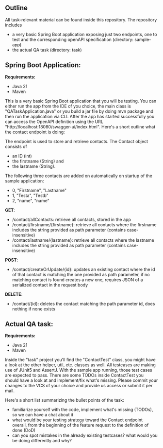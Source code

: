 ## Outline

All task-relevant material can be found inside this repository. The repository includes
- a very basic Spring Boot application exposing just two endpoints, one to test and the corresponding openAPI specification (directory: sample-app)
- the actual QA task (directory: task)

## Spring Boot Application:

**Requirements:**
- Java 21
- Maven

This is a very basic Spring Boot application that you will be testing. You can either run the app from the IDE of you choice, the main class is "QATaskApplication.java" or you build a jar file by doing mvn package and then run the application via CLI. 
After the app has started successfully you can access the OpenAPI definition using the URL "http://localhost:18080/swagger-ui/index.html".
Here's a short outline what the contact endpoint is doing:

The endpoint is used to store and retrieve contacts. The Contact object consists of
- an ID (int)
- the firstname (String) and
- the lastname (String).

The following three contacts are added on automatically on startup of the sample application:

- 0, "Firstname", "Lastname"
- 1, "Testa", "Testb"
- 2, "name", "name"

**GET**:
- /contact/allContacts: retrieve all contacts, stored in the app
- /contact/firstname/{firstname}: retrieve all contacts where the firstname includes the string provided as path parameter (contains case-insensitive)
- /contact/lastname/{lastname}: retrieve all contacts where the lastname includes the string provided as path parameter (contains case-insensitive)

**POST**:
- /contact/createOrUpdate/{id}: updates an existing contact where the id of that contact is matching the one provided as path parameter, if no matching contact is found creates a new one, requires JSON of a serialized contact in the request body

**DELETE**:
- /contact/{id}: deletes the contact matching the path parameter id, does nothing if none exists


## Actual QA task:

**Requirements:**
- Java 21
- Maven

Inside the "task" project you'll find the "ContactTest" class, you might have a look at the
other helper, util, etc. classes as well. All testcases are making use of JUnit5 and AssertJ. With
the sample app running, those test cases are expected to pass. There are some TODOs inside
ContactTest you should have a look at and implement/fix what's missing. Please commit your changes 
to the VCS of your choice and provide us access or submit it per mail.

Here's a short list summarizing the bullet points of the task:
- familiarize yourself with the code, implement what's missing (TODOs), so we can have a chat about it
- what would be your testing strategy toward the Contact endpoint overall, from the beginning of the feature request to the definition of done (DoD)
- can you spot mistakes in the already existing testcases? what would you be doing differently and why?
